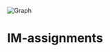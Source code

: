 ![Graph](https://user-images.githubusercontent.com/33666957/120101783-91656400-c169-11eb-8905-d2c98bac2329.png)
# IM-assignments
